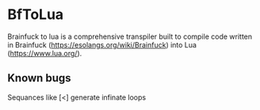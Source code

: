 # BfToLua
Brainfuck to lua is a comprehensive transpiler built to compile code written in Brainfuck (https://esolangs.org/wiki/Brainfuck) into Lua (https://www.lua.org/).

## Known bugs
Sequances like \[<] generate infinate loops
